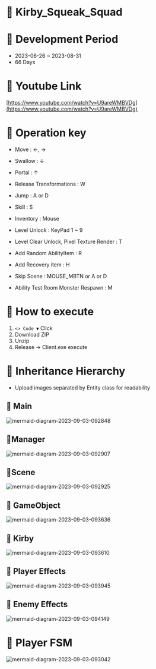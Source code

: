 # 📌 Kirby_Squeak_Squad 

# 📍 Development Period

- 2023-06-26 ~ 2023-08-31
- 66 Days

# 📍 Youtube Link

[https://www.youtube.com/watch?v=U9areWMBVDg](https://www.youtube.com/watch?v=U9areWMBVDg)

# 📍 Operation key

- Move : ←, →
- Swallow : ↓ 
- Portal : ↑

- Release Transformations : W
- Jump : A or D
- Skill : S

- Inventory : Mouse
- Level Unlock : KeyPad 1 ~ 9
- Level Clear Unlock, Pixel Texture Render : T

- Add Random AbilityItem : R
- Add Recovery item : H

- Skip Scene : MOUSE_MBTN or A or D
- Ability Test Room Monster Respawn : M

# 📍 How to execute

1. `<> Code ▼` Click
2. Download ZIP
3. Unzip
4. Release → Client.exe execute

# 📍 Inheritance Hierarchy

- Upload images separated by Entity class for readability

## 🌱 Main

![mermaid-diagram-2023-09-03-092848](https://github.com/devJSY/Kirby_Squeak_Squad/assets/90514882/cf89a958-e6fa-4c7d-83d0-1d54643ece95)

## 🌱Manager

![mermaid-diagram-2023-09-03-092907](https://github.com/devJSY/Kirby_Squeak_Squad/assets/90514882/eb79394b-134c-42fa-bdab-a147882ba83e)

## 🌱Scene

![mermaid-diagram-2023-09-03-092925](https://github.com/devJSY/Kirby_Squeak_Squad/assets/90514882/785ad85e-edd1-4c40-b843-4994cb758e7c)

## 🌱 GameObject

![mermaid-diagram-2023-09-03-093636](https://github.com/devJSY/Kirby_Squeak_Squad/assets/90514882/f10e21da-79bd-46c5-b937-18c45b671dcb)

## 🌱 Kirby

![mermaid-diagram-2023-09-03-093610](https://github.com/devJSY/Kirby_Squeak_Squad/assets/90514882/5c430ee5-a7ca-46cd-b5d6-88168a371105)

## 🌱 Player Effects

![mermaid-diagram-2023-09-03-093945](https://github.com/devJSY/Kirby_Squeak_Squad/assets/90514882/d92ff788-e3b0-4f96-8369-b2564f8a29cd)

## 🌱 Enemy Effects

![mermaid-diagram-2023-09-03-094149](https://github.com/devJSY/Kirby_Squeak_Squad/assets/90514882/df9aaf76-a4f1-452b-9a48-09478674a836)

# 📍 Player FSM 

![mermaid-diagram-2023-09-03-093042](https://github.com/devJSY/Kirby_Squeak_Squad/assets/90514882/4033824c-4b1b-4265-82a3-ddda01f7b703)

